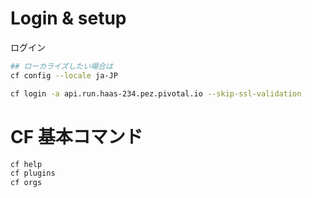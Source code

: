 
# Login & setup
ログイン
```bash
## ローカライズしたい場合は
cf config --locale ja-JP

cf login -a api.run.haas-234.pez.pivotal.io --skip-ssl-validation
```

# CF 基本コマンド
```bash
cf help
cf plugins
cf orgs
```